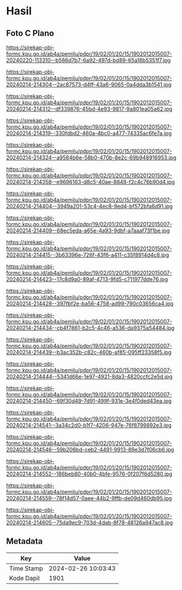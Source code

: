 # Hasil

## Foto C Plano

https://sirekap-obj-formc.kpu.go.id/ab4a/pemilu/pdpr/19/02/01/20/15/1902012015007-20240220-113310--b566d7b7-6a92-497d-bd89-65a18b5351f7.jpg

https://sirekap-obj-formc.kpu.go.id/ab4a/pemilu/pdpr/19/02/01/20/15/1902012015007-20240214-214304--2ac87573-d4ff-43a6-9065-0a4dda3b1541.jpg

https://sirekap-obj-formc.kpu.go.id/ab4a/pemilu/pdpr/19/02/01/20/15/1902012015007-20240214-214312--df339876-45bd-4e93-9817-9a801ea05a62.jpg

https://sirekap-obj-formc.kpu.go.id/ab4a/pemilu/pdpr/19/02/01/20/15/1902012015007-20240214-214319--330fdbd2-460a-4bc0-a477-74335ac6fe7a.jpg

https://sirekap-obj-formc.kpu.go.id/ab4a/pemilu/pdpr/19/02/01/20/15/1902012015007-20240214-214324--a9584b6e-58b0-470b-8e2c-69b948916953.jpg

https://sirekap-obj-formc.kpu.go.id/ab4a/pemilu/pdpr/19/02/01/20/15/1902012015007-20240214-214358--e9696163-d8c5-40ae-8848-f2c4c76b90d4.jpg

https://sirekap-obj-formc.kpu.go.id/ab4a/pemilu/pdpr/19/02/01/20/15/1902012015007-20240214-214404--3949a201-53c4-4ec8-9ed4-bf572bfa6d91.jpg

https://sirekap-obj-formc.kpu.go.id/ab4a/pemilu/pdpr/19/02/01/20/15/1902012015007-20240214-214409--68ec5eda-a65e-4a93-9dbf-a7aaaf73f1be.jpg

https://sirekap-obj-formc.kpu.go.id/ab4a/pemilu/pdpr/19/02/01/20/15/1902012015007-20240214-214415--3b63396e-726f-43f6-a411-c35f8914d4c8.jpg

https://sirekap-obj-formc.kpu.go.id/ab4a/pemilu/pdpr/19/02/01/20/15/1902012015007-20240214-214423--17c8d9a0-89af-4713-9fd5-c711977dde76.jpg

https://sirekap-obj-formc.kpu.go.id/ab4a/pemilu/pdpr/19/02/01/20/15/1902012015007-20240214-214428--397fbf2e-ba56-4758-ad99-790c03656ca4.jpg

https://sirekap-obj-formc.kpu.go.id/ab4a/pemilu/pdpr/19/02/01/20/15/1902012015007-20240214-214434--cb4f7861-b2c5-4c46-a536-da9375a54484.jpg

https://sirekap-obj-formc.kpu.go.id/ab4a/pemilu/pdpr/19/02/01/20/15/1902012015007-20240214-214439--b3ac352b-c82c-460b-af85-095ff23358f5.jpg

https://sirekap-obj-formc.kpu.go.id/ab4a/pemilu/pdpr/19/02/01/20/15/1902012015007-20240214-214444--5341d66e-1e97-4921-8da3-4820ccfc2e5d.jpg

https://sirekap-obj-formc.kpu.go.id/ab4a/pemilu/pdpr/19/02/01/20/15/1902012015007-20240214-214450--69f30d49-7d91-499f-931e-3e4f0ded43ea.jpg

https://sirekap-obj-formc.kpu.go.id/ab4a/pemilu/pdpr/19/02/01/20/15/1902012015007-20240214-214541--3a34c2d0-b1f7-4206-947e-76f8799892e3.jpg

https://sirekap-obj-formc.kpu.go.id/ab4a/pemilu/pdpr/19/02/01/20/15/1902012015007-20240214-214546--59b206bd-ceb2-4491-9913-89e3d7f06cb6.jpg

https://sirekap-obj-formc.kpu.go.id/ab4a/pemilu/pdpr/19/02/01/20/15/1902012015007-20240214-214552--186beb80-40b0-4bfe-9576-0f207f6d5280.jpg

https://sirekap-obj-formc.kpu.go.id/ab4a/pemilu/pdpr/19/02/01/20/15/1902012015007-20240214-214559--78f14d57-0aee-44b2-9ffb-de09d460db95.jpg

https://sirekap-obj-formc.kpu.go.id/ab4a/pemilu/pdpr/19/02/01/20/15/1902012015007-20240214-214605--75da9ec9-703d-4dab-8f78-48126a947ac8.jpg


## Metadata

| Key        | Value               |
| ---------- | ------------------- |
| Time Stamp | 2024-02-26 10:03:43 |
| Kode Dapil | 1901                |



